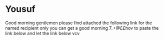 # Yousuf
Good morning  gentlemen please find attached the following link for the named recipient only you can get a good morning 7_+@££hov to paste the link below and let the link below vcv
